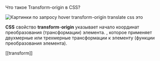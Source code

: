 Что такое Transform-origin в CSS?

![Картинки по запросу hover transform-origin translate css это](https://encrypted-tbn0.gstatic.com/images?q=tbn:ANd9GcTPc386rfYTNQbxiGbQ6mdTYjlSe7mvP-XapRMMxbTB&s)

**CSS** свойство **transform**-**origin** указывает начало координат преобразования (трансформации) элемента. , которое применяет двухмерные или трехмерные трансформации к элементу (функции преобразования элемента).

[[transform]]